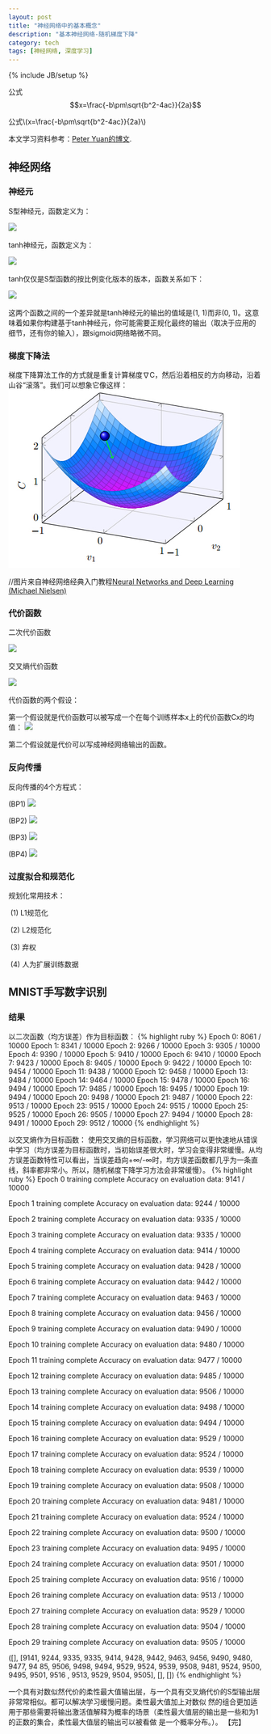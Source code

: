 ```yaml
---
layout: post
title: "神经网络中的基本概念"
description: "基本神经网络-随机梯度下降"
category: tech
tags: [神经网络, 深度学习]
---
```

{% include JB/setup %}

<script type="text/javascript" src="http://cdn.mathjax.org/mathjax/latest/MathJax.js?config=default"></script>

公式 $$x=\frac{-b\pm\sqrt{b^2-4ac}}{2a}$$

公式\\(x=\frac{-b\pm\sqrt{b^2-4ac}}{2a}\\)

本文学习资料参考：[Peter Yuan的博文][peteryuan].

## 神经网络
### 神经元
S型神经元，函数定义为：

<img src="http://www.forkosh.com/mathtex.cgi? \Large \sigma \left( z\right) \equiv \dfrac {1} {1+e^{-z}}">

tanh神经元，函数定义为：

<img src="http://www.forkosh.com/mathtex.cgi? \Large \tanh \left( z\right) \equiv \dfrac {e^{z}-e^{-z}} {e^{z}+e^{-z}}">

tanh仅仅是S型函数的按比例变化版本的版本，函数关系如下：

<img src="http://www.forkosh.com/mathtex.cgi? \Large \sigma \left( z\right) =\dfrac {1+\tanh \left( z / 2\right) } {2}">

这两个函数之间的一个差异就是tanh神经元的输出的值域是(1, 1)而非(0, 1)。这意味着如果你构建基于tanh神经元，你可能需要正规化最终的输出（取决于应用的细节，还有你的输入），跟sigmoid网络略微不同。

### 梯度下降法
梯度下降算法工作的方式就是重复计算梯度∇C，然后沿着相反的方向移动，沿着山谷“滚落”。我们可以想象它像这样：
![Alt 梯度下降](/assets/themes/twitter/media/SGD.jpg "梯度下降")

//图片来自神经网络经典入门教程[Neural Networks and Deep Learning (Michael Nielsen)][nndl]
### 代价函数
二次代价函数

<img src="http://www.forkosh.com/mathtex.cgi? \Large C=\dfrac {1} {2n}\sum _{x}\left\| y\left( x\right) -a\right\| ^{2}">

交叉熵代价函数

<img src="http://www.forkosh.com/mathtex.cgi? \Large C=-\dfrac {1} {n}\sum _{x}\left[ y \ln a+\left( 1-y\right) \ln \left( 1-a\right) \right]">

代价函数的两个假设：

第一个假设就是代价函数可以被写成一个在每个训练样本x上的代价函数Cx的均值：
<img src="http://www.forkosh.com/mathtex.cgi? \Large C=\dfrac {1} {n}\sum _{x}C_{x}">

第二个假设就是代价可以写成神经网络输出的函数。

### 反向传播

反向传播的4个方程式：

(BP1) <img src="http://www.forkosh.com/mathtex.cgi? \Large \delta ^{L}=\nabla _{a}C\odot \sigma '\left( z\right) ^{L}">

(BP2) <img src="http://www.forkosh.com/mathtex.cgi? \Large \delta ^{l}=\left( \left( w^{l+1}\right) ^{T}\delta ^{l+1}\right)\odot \sigma '\left( z\right) ^{l}">

(BP3) <img src="http://www.forkosh.com/mathtex.cgi? \Large \dfrac {\partial C} {\partial b_{j}^{l}}=\delta _{j}^{l}">

(BP4) <img src="http://www.forkosh.com/mathtex.cgi? \Large \frac{\partial C}{\partial w_{jk}^l} = a_k^{l-1}\delta_j^l">

### 过度拟合和规范化
规划化常用技术：

  (1) L1规范化
  
  (2) L2规范化
  
  (3) 弃权
  
  (4) 人为扩展训练数据
  
  
## MNIST手写数字识别

### 结果
以二次函数（均方误差）作为目标函数：
{% highlight ruby %}
Epoch 0: 8061 / 10000
Epoch 1: 8341 / 10000
Epoch 2: 9266 / 10000
Epoch 3: 9305 / 10000
Epoch 4: 9390 / 10000
Epoch 5: 9410 / 10000
Epoch 6: 9410 / 10000
Epoch 7: 9423 / 10000
Epoch 8: 9405 / 10000
Epoch 9: 9422 / 10000
Epoch 10: 9454 / 10000
Epoch 11: 9438 / 10000
Epoch 12: 9458 / 10000
Epoch 13: 9484 / 10000
Epoch 14: 9464 / 10000
Epoch 15: 9478 / 10000
Epoch 16: 9494 / 10000
Epoch 17: 9485 / 10000
Epoch 18: 9495 / 10000
Epoch 19: 9494 / 10000
Epoch 20: 9498 / 10000
Epoch 21: 9487 / 10000
Epoch 22: 9513 / 10000
Epoch 23: 9515 / 10000
Epoch 24: 9515 / 10000
Epoch 25: 9525 / 10000
Epoch 26: 9505 / 10000
Epoch 27: 9494 / 10000
Epoch 28: 9491 / 10000
Epoch 29: 9512 / 10000
{% endhighlight %}

以交叉熵作为目标函数：
使用交叉熵的目标函数，学习网络可以更快速地从错误中学习（均方误差为目标函数时，当初始误差很大时，学习会变得非常缓慢。从均方误差函数特性可以看出，当误差趋向+∞/-∞时，均方误差函数都几乎为一条直线，斜率都非常小。所以，随机梯度下降学习方法会非常缓慢）。
{% highlight ruby %}
Epoch 0 training complete
Accuracy on evaluation data: 9141 / 10000

Epoch 1 training complete
Accuracy on evaluation data: 9244 / 10000

Epoch 2 training complete
Accuracy on evaluation data: 9335 / 10000

Epoch 3 training complete
Accuracy on evaluation data: 9335 / 10000

Epoch 4 training complete
Accuracy on evaluation data: 9414 / 10000

Epoch 5 training complete
Accuracy on evaluation data: 9428 / 10000

Epoch 6 training complete
Accuracy on evaluation data: 9442 / 10000

Epoch 7 training complete
Accuracy on evaluation data: 9463 / 10000

Epoch 8 training complete
Accuracy on evaluation data: 9456 / 10000

Epoch 9 training complete
Accuracy on evaluation data: 9490 / 10000

Epoch 10 training complete
Accuracy on evaluation data: 9480 / 10000

Epoch 11 training complete
Accuracy on evaluation data: 9477 / 10000

Epoch 12 training complete
Accuracy on evaluation data: 9485 / 10000

Epoch 13 training complete
Accuracy on evaluation data: 9506 / 10000

Epoch 14 training complete
Accuracy on evaluation data: 9498 / 10000

Epoch 15 training complete
Accuracy on evaluation data: 9494 / 10000

Epoch 16 training complete
Accuracy on evaluation data: 9529 / 10000

Epoch 17 training complete
Accuracy on evaluation data: 9524 / 10000

Epoch 18 training complete
Accuracy on evaluation data: 9539 / 10000

Epoch 19 training complete
Accuracy on evaluation data: 9508 / 10000

Epoch 20 training complete
Accuracy on evaluation data: 9481 / 10000

Epoch 21 training complete
Accuracy on evaluation data: 9524 / 10000

Epoch 22 training complete
Accuracy on evaluation data: 9500 / 10000

Epoch 23 training complete
Accuracy on evaluation data: 9495 / 10000

Epoch 24 training complete
Accuracy on evaluation data: 9501 / 10000

Epoch 25 training complete
Accuracy on evaluation data: 9516 / 10000

Epoch 26 training complete
Accuracy on evaluation data: 9513 / 10000

Epoch 27 training complete
Accuracy on evaluation data: 9529 / 10000

Epoch 28 training complete
Accuracy on evaluation data: 9504 / 10000

Epoch 29 training complete
Accuracy on evaluation data: 9505 / 10000

([], [9141, 9244, 9335, 9335, 9414, 9428, 9442, 9463, 9456, 9490, 9480, 9477, 94
85, 9506, 9498, 9494, 9529, 9524, 9539, 9508, 9481, 9524, 9500, 9495, 9501, 9516
, 9513, 9529, 9504, 9505], [], [])
{% endhighlight %}

一个具有对数似然代价的柔性最大值输出层，与一个具有交叉熵代价的S型输出层非常常相似。都可以解决学习缓慢问题。柔性最大值加上对数似
然的组合更加适用于那些需要将输出激活值解释为概率的场景（柔性最大值层的输出是一些和为1的正数的集合，柔性最大值层的输出可以被看做
是一个概率分布。）。
【完】

[peteryuan]: http://peteryuan.net/deep-learning-intro/
[nndl]: http://neuralnetworksanddeeplearning.com/
